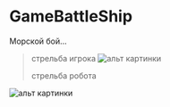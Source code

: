 # GameBattleShip
Морской бой...
> стрельба игрока
![альт картинки](https://pp.userapi.com/c837334/v837334921/3de06/tnNF5Pim2XY.jpg "опциональный тайтл картинки")
>
> стрельба робота
>
![альт картинки](https://pp.userapi.com/c837334/v837334921/3ddff/HkFTa-SLjjY.jpg "опциональный тайтл картинки")